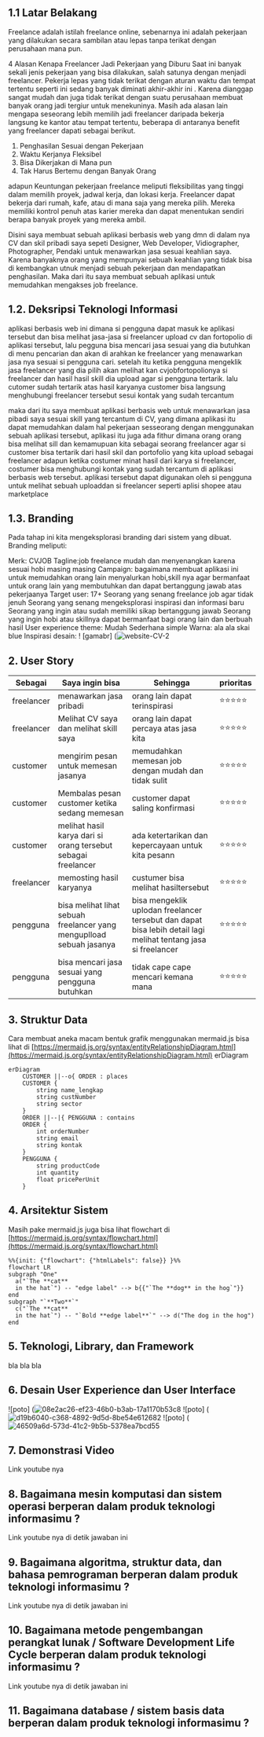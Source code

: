 ## 1.1 Latar Belakang

Freelance adalah istilah freelance online, sebenarnya ini adalah pekerjaan yang dilakukan secara sambilan atau lepas tanpa terikat dengan perusahaan mana pun.

4 Alasan Kenapa Freelancer Jadi Pekerjaan yang Diburu
Saat ini banyak sekali jenis pekerjaan yang bisa dilakukan, salah satunya dengan menjadi freelancer. Pekerja lepas yang tidak terikat dengan aturan waktu dan tempat tertentu seperti ini sedang banyak diminati akhir-akhir ini . Karena dianggap sangat mudah dan juga tidak terikat dengan suatu perusahaan membuat banyak orang jadi tergiur untuk menekuninya.
Masih ada alasan lain mengapa seseorang lebih memilih jadi freelancer daripada bekerja langsung ke kantor atau tempat tertentu, beberapa di antaranya benefit yang freelancer dapati sebagai berikut.
1. Penghasilan Sesuai dengan Pekerjaan
2. Waktu Kerjanya Fleksibel
3. Bisa Dikerjakan di Mana pun
4. Tak Harus Bertemu dengan Banyak Orang
   
adapun Keuntungan pekerjaan freelance meliputi fleksibilitas yang tinggi dalam memilih proyek, jadwal kerja, dan lokasi kerja. Freelancer dapat bekerja dari rumah, kafe, atau di mana saja yang mereka pilih. Mereka memiliki kontrol penuh atas karier mereka dan dapat menentukan sendiri berapa banyak proyek yang mereka ambil.

Disini saya membuat sebuah aplikasi berbasis web yang dmn di dalam nya CV dan skil pribadi saya sepeti Designer, Web Developer, Vidiographer, Photographer, Pendaki untuk menawarkan jasa sesuai keahlian saya.
Karena banyaknya orang yang mempunyai sebuah keahlian yang tidak bisa di kembangkan utnuk menjadi sebuah pekerjaan dan mendapatkan penghasilan. Maka dari itu saya membuat sebuah aplikasi untuk memudahkan mengakses job freelance.

## 1.2. Deksripsi Teknologi Informasi
aplikasi berbasis web ini dimana si pengguna dapat masuk ke aplikasi tersebut dan bisa melihat jasa-jasa si freelancer upload cv dan fortopolio di aplikasi tersebut, lalu pegguna bisa mencari jasa sesuai yang dia butuhkan di menu pencarian dan akan di arahkan ke freelancer yang menawarkan jasa nya sesuai si pengguna cari.
setelah itu ketika pengguna mengeklik jasa freelancer yang dia pilih akan melihat kan cvjobfortopolionya si freelancer dan hasil hasil skill dia upload agar si pengguna tertarik.
lalu cutomer sudah tertarik atas hasil karyanya customer bisa langsung menghubungi freelancer tersebut sesui kontak yang sudah tercantum 


maka dari itu saya membuat aplikasi berbasis web untuk menawarkan jasa pibadi saya sesuai skill yang tercantum di CV, yang dimana aplikasi itu dapat memudahkan dalam hal pekerjaan sesseorang dengan menggunakan sebuah aplikasi tersebut, aplikasi itu juga ada fithur dimana orang orang bisa melihat sill dan kemamupuan kita sebagai seorang freelancer agar si customer bisa tertarik dari hasil skil dan portofolio yang kita upload sebagai freelancer adapun ketika costumer minat hasil dari karya si freelancer, costumer bisa menghubungi kontak yang sudah tercantum di aplikasi berbasis web tersebut.
aplikasi tersebut dapat digunakan oleh si pengguna untuk melihat sebuah uploaddan si freelancer seperti aplisi shopee atau marketplace 




## 1.3. Branding

Pada tahap ini kita mengeksplorasi branding dari sistem yang dibuat. Branding meliputi:

Merk: CVJOB
Tagline:job freelance mudah dan menyenangkan karena sesuai hobi masing masing
Campaign: bagaimana membuat aplikasi ini untuk memudahkan orang lain menyalurkan hobi,skill nya agar bermanfaat untuk orang lain yang membutuhkan dan dapat bertanggung jawab atas pekerjaanya
Target user:
17+
Seorang yang senang freelance job agar tidak jenuh
Seorang yang senang mengeksplorasi inspirasi dan informasi baru
Seorang yang ingin atau sudah memiliki sikap bertanggung jawab
Seorang yang ingin hobi atau skillnya dapat bermanfaat bagi orang lain dan berbuah hasil
User experience theme:
Mudah
Sederhana
simple
Warna: ala ala skai blue 
Inspirasi desain:
! [gamabr] (![website-CV-2](https://github.com/Hasbi2104/tugas-uts/assets/144440884/c3b92318-b8a5-4577-b2a3-0ac497cee17e)

## 2. User Story

Sebagai | Saya ingin bisa| Sehingga | prioritas 
---|---|---|---
freelancer | menawarkan jasa pribadi| orang lain dapat terinspirasi | ⭐⭐⭐⭐⭐
freelancer | Melihat CV saya dan melihat skill saya | orang lain dapat percaya atas jasa kita | ⭐⭐⭐⭐⭐
customer | mengirim pesan untuk memesan jasanya | memudahkan memesan job dengan mudah dan tidak sulit | ⭐⭐⭐⭐⭐
customer | Membalas pesan customer ketika sedang memesan | customer dapat saling konfirmasi | ⭐⭐⭐⭐⭐
customer | melihat hasil karya dari si orang tersebut sebagai freelancer | ada ketertarikan dan kepercayaan untuk kita pesann | ⭐⭐⭐⭐⭐
freelancer | memosting hasil karyanya | custumer bisa melihat hasiltersebut | ⭐⭐⭐⭐⭐ 
pengguna | bisa melihat lihat sebuah freelancer yang menguplload sebuah jasanya | bisa mengeklik uplodan freelancer tersebut dan dapat bisa lebih detail lagi melihat tentang jasa si freelancer |  ⭐⭐⭐⭐⭐ 
pengguna | bisa mencari jasa sesuai yang pengguna butuhkan | tidak cape cape mencari kemana mana | ⭐⭐⭐⭐⭐
## 3. Struktur Data
Cara membuat aneka macam bentuk grafik menggunakan mermaid.js bisa lihat di [https://mermaid.js.org/syntax/entityRelationshipDiagram.html](https://mermaid.js.org/syntax/entityRelationshipDiagram.html) 
erDiagram
  


  
```mermaid
erDiagram
    CUSTOMER ||--o{ ORDER : places
    CUSTOMER {
        string name_lengkap
        string custNumber
        string sector
    }
    ORDER ||--|{ PENGGUNA : contains
    ORDER {
        int orderNumber
        string email
        string kontak
    }
    PENGGUNA {
        string productCode
        int quantity
        float pricePerUnit
    }
```
## 4. Arsitektur Sistem

Masih pake mermaid.js juga bisa lihat flowchart di [https://mermaid.js.org/syntax/flowchart.html](https://mermaid.js.org/syntax/flowchart.html)



```mermaid
%%{init: {"flowchart": {"htmlLabels": false}} }%%
flowchart LR
subgraph "One"
  a("`The **cat**
  in the hat`") -- "edge label" --> b{{"`The **dog** in the hog`"}}
end
subgraph "`**Two**`"
  c("`The **cat**
  in the hat`") -- "`Bold **edge label**`" --> d("The dog in the hog")
end
```
## 5. Teknologi, Library, dan Framework

bla bla bla

## 6. Desain User Experience dan User Interface

![poto] (![08e2ac26-ef23-46b0-b3ab-17a1170b53c8](https://github.com/Hasbi2104/tugas-uts/assets/144440884/5c40af08-7e53-44ff-bdfb-817316fae4a5)
![poto] (![d19b6040-c368-4892-9d5d-8be54e612682](https://github.com/Hasbi2104/tugas-uts/assets/144440884/5e1b874c-cd27-4850-8c6a-672da1881ac3)
![poto] (![46509a6d-573d-41c2-9b5b-5378ea7bcd55](https://github.com/Hasbi2104/tugas-uts/assets/144440884/82c343cb-5b33-4b07-b53d-a736adbeb3cf)



## 7. Demonstrasi Video

Link youtube nya

## 8. Bagaimana mesin komputasi dan sistem operasi berperan dalam produk teknologi informasimu ?

Link youtube nya di detik jawaban ini

## 9. Bagaimana algoritma, struktur data, dan bahasa pemrograman berperan dalam produk teknologi informasimu ?

Link youtube nya di detik jawaban ini

## 10. Bagaimana metode pengembangan perangkat lunak / Software Development Life Cycle berperan dalam produk teknologi informasimu ?

Link youtube nya di detik jawaban ini

## 11. Bagaimana database / sistem basis data berperan dalam produk teknologi informasimu ?



